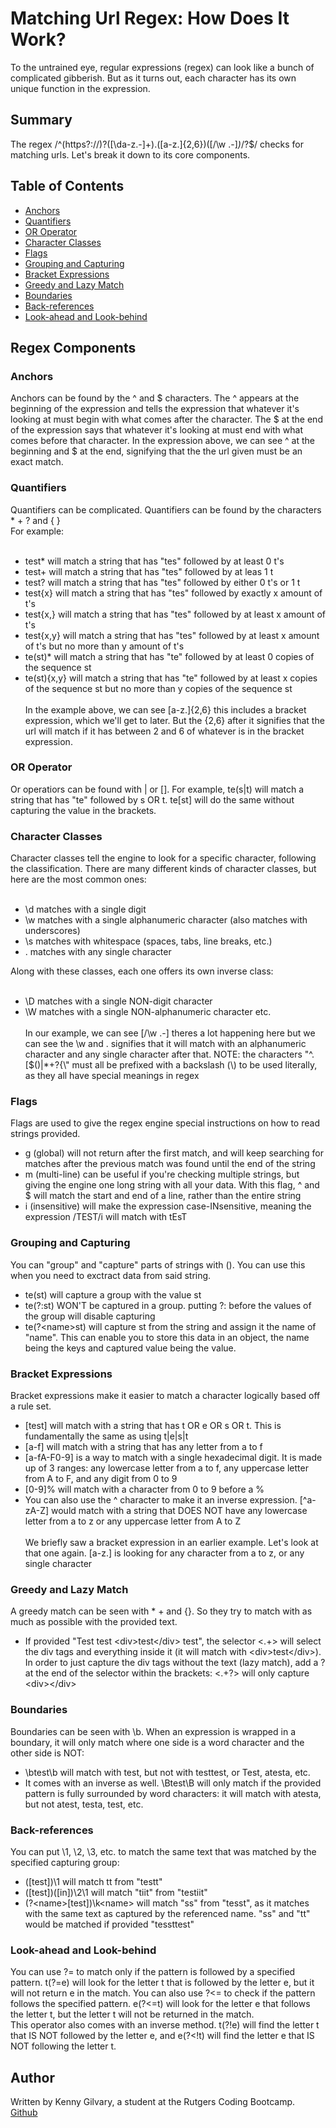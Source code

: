 # Matching Url Regex: How Does It Work?

To the untrained eye, regular expressions (regex) can look like a bunch of complicated gibberish. But as it turns out, each character has its own unique function in the expression. 

## Summary

The regex /^(https?:\/\/)?([\da-z\.-]+)\.([a-z\.]{2,6})([\/\w \.-]*)*\/?$/ checks for matching urls. Let's break it down to its core components.

## Table of Contents

- [Anchors](#anchors)
- [Quantifiers](#quantifiers)
- [OR Operator](#or-operator)
- [Character Classes](#character-classes)
- [Flags](#flags)
- [Grouping and Capturing](#grouping-and-capturing)
- [Bracket Expressions](#bracket-expressions)
- [Greedy and Lazy Match](#greedy-and-lazy-match)
- [Boundaries](#boundaries)
- [Back-references](#back-references)
- [Look-ahead and Look-behind](#look-ahead-and-look-behind)

## Regex Components

### Anchors

Anchors can be found by the ^ and \$ characters. The ^ appears at the beginning of the expression and tells the expression that whatever it's looking at must begin with what comes after the character. The \$ at the end of the expression says that whatever it's looking at must end with what comes before that character. In the expression above, we can see ^ at the beginning and \$ at the end, signifying that the the url given must be an exact match.

### Quantifiers

Quantifiers can be complicated. Quantifiers can be found by the characters * + ? and { } <br>
For example: <br><br>
- test* will match a string that has "tes" followed by at least 0 t's
- test+ will match a string that has "tes" followed by at leas 1 t
- test? will match a string that has "tes" followed by either 0 t's or 1 t
- test{x} will match a string that has "tes" followed by exactly x amount of t's
- test{x,} will match a string that has "tes" followed by at least x amount of t's
- test{x,y} will match a string that has "tes" followed by at least x amount of t's but no more than y amount of t's
- te(st)* will match a string that has "te" followed by at least 0 copies of the sequence st
- te(st){x,y} will match a string that has "te" followed by at least x copies of the sequence st but no more than y copies of the sequence st 
<br><br>
In the example above, we can see [a-z\.]{2,6} this includes a bracket expression, which we'll get to later. But the {2,6} after it signifies that the url will match if it has between 2 and 6 of whatever is in the bracket expression.

### OR Operator

Or operatiors can be found with | or []. For example, te(s|t) will match a string that has "te" followed by s OR t. te[st] will do the same without capturing the value in the brackets.

### Character Classes

Character classes tell the engine to look for a specific character, following the classification. There are many different kinds of character classes, but here are the most common ones: <br><br>
- \d matches with a single digit
- \w matches with a single alphanumeric character (also matches with underscores)
- \s matches with whitespace (spaces, tabs, line breaks, etc.)
- . matches with any single character

Along with these classes, each one offers its own inverse class:<br><br>
- \D matches with a single NON-digit character
- \W matches with a single NON-alphanumeric character
etc.<br><br>
In our example, we can see [\/\w \.-] theres a lot happening here but we can see the \w and \. signifies that it will match with an alphanumeric character and any single character after that. NOTE: the characters "^.[$()|*+?{\\" must all be prefixed with a backslash (\\) to be used literally, as they all have special meanings in regex

### Flags

Flags are used to give the regex engine special instructions on how to read strings provided.<br>
- g (global) will not return after the first match, and will keep searching for matches after the previous match was found until the end of the string
- m (multi-line) can be useful if you're checking multiple strings, but giving the engine one long string with all your data. With this flag, \^ and \$ will match the start and end of a line, rather than the entire string
- i (insensitive) will make the expression case-INsensitive, meaning the expression /TEST/i will match with tEsT

### Grouping and Capturing

You can "group" and "capture" parts of strings with (). You can use this when you need to exctract data from said string.<br>
- te(st) will capture a group with the value st
- te(?:st) WON'T be captured in a group. putting ?: before the values of the group will disable capturing
- te(?\<name>st) will capture st from the string and assign it the name of "name". This can enable you to store this data in an object, the name being the keys and captured value being the value.

### Bracket Expressions

Bracket expressions make it easier to match a character logically based off a rule set.<br>
- [test] will match with a string that has t OR e OR s OR t. This is fundamentally the same as using t|e|s|t
- [a-f] will match with a string that has any letter from a to f
- [a-fA-F0-9] is a way to match with a single hexadecimal digit. It is made up of 3 ranges: any lowercase letter from a to f, any uppercase letter from A to F, and any digit from 0 to 9
- [0-9]% will match with a character from 0 to 9 before a %
- You can also use the \^ character to make it an inverse expression. [^a-zA-Z] would match with a string that DOES NOT have any lowercase letter from a to z or any uppercase letter from A to Z
<br><br>
We briefly saw a bracket expression in an earlier example. Let's look at that one again. [a-z\.] is looking for any character from a to z, or any single character

### Greedy and Lazy Match

A greedy match can be seen with \* \+ and {}. So they try to match with as much as possible with the provided text.<br>
- If provided "Test test \<div>test\</div> test", the selector \<.+> will select the div tags and everything inside it (it will match with \<div>test\</div>). In order to just capture the div tags without the text (lazy match), add a \? at the end of the selector within the brackets: \<.+?> will only capture \<div>\</div>

### Boundaries

Boundaries can be seen with \b. When an expression is wrapped in a boundary, it will only match where one side is a word character and the other side is NOT:<br>
- \btest\b will match with test, but not with testtest, or Test, atesta, etc.<br>
- It comes with an inverse as well. \Btest\B will only match if the provided pattern is fully surrounded by word characters: it will match with atesta, but not atest, testa, test, etc.

### Back-references

You can put \1, \2, \3, etc. to match the same text that was matched by the specified capturing group:<br>
- ([test])\1 will match tt from "testt"
- ([test])([in])\2\1 will match "tiit" from "testiit"
- (?\<name>[test])\k\<name> will match "ss" from "tesst", as it matches with the same text as captured by the referenced name. "ss" and "tt" would be matched if provided "tessttest"

### Look-ahead and Look-behind

You can use \?= to match only if the pattern is followed by a specified pattern. t(\?=e) will look for the letter t that is followed by the letter e, but it will not return e in the match. You can also use \?<= to check if the pattern follows the specified pattern. e(\?<=t) will look for the letter e that follows the letter t, but the letter t will not be returned in the match.<br>
This operator also comes with an inverse method. t(\?!e) will find the letter t that IS NOT followed by the letter e, and e(\?<!t) will find the letter e that IS NOT following the letter t.

## Author

Written by Kenny Gilvary, a student at the Rutgers Coding Bootcamp.<br>
[Github](https://github.com/kgil60)
